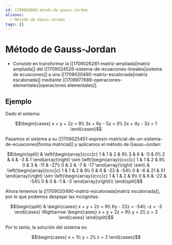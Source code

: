 ```yaml
---
id: 1709026069-mtodo-de-gauss-jordan
aliases:
  - Método de Gauss-Jordan
tags: []
---
```


# Método de Gauss-Jordan

- Consiste en transformar la [[1709026281-matriz-ampliada|matriz ampliada]] del [[1709024526-sistema-de-ecuaciones-lineales|sistema de ecuaciones]] a una [[1709020490-matriz-escalonada|matriz escalonada]] mediante [[1708977689-operaciones-elementales|operaciones elementales]].

## Ejemplo

Dado el sistema:

$$\begin{cases}
    x + y + 2z = 9\\
    3x + 6y - 5z = 0\\
    2x + 4y - 3z = 1
\end{cases}$$

Pasamos el sistema a su [[1709025451-expresin-matricial-de-un-sistema-de-ecuaciones|forma matricial]] y aplicamos el método de Gauss-Jordan:

$$\begin{split}
    & \left(\begin{array}{ccc|c}
        1 & 1 & 2 & 9\\
        3 & 6 & -5 & 0\\
        2 & 4 & -3 & 1
    \end{array}\right) \sim 
    \left(\begin{array}{ccc|c}
        1 & 1 & 2 & 9\\
        0 & 3 & -11 & -27\\
        0 & 2 & -7 & -17
    \end{array}\right) \sim\\
    & \left(\begin{array}{ccc|c}
        1 & 1 & 2 & 9\\
        0 & 6 & -22 & -54\\
        0 & -6 & 21 & 51
    \end{array}\right) \sim
    \left(\begin{array}{ccc|c}
        1 & 1 & 2 & 9\\
        0 & 6 & -22 & -54\\
        0 & 0 & -1 & -3
    \end{array}\right)\\
\end{split}$$

Ahora tenemos la [[1709020490-matriz-escalonada|matriz escalonada]], por lo que podemos despejar las incógnitas:

$$\begin{split}
    & \begin{cases}
        x + y + 2z = 9\\
        6y - 22z = -54\\
        -z = -3
    \end{cases} \Rightarrow
    \begin{cases}
        x + y + 2z = 9\\
        y = 2\\
        z = 3
    \end{cases}
\end{split}$$

Por lo tanto, la solución del sistema es:

$$\begin{cases}
    x = 1\\
    y = 2\\
    z = 3
\end{cases}$$
